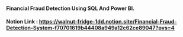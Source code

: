 #### Financial Fraud Detection Using SQL And Power BI.

#### Notion Link : https://walnut-fridge-1dd.notion.site/Financial-Fraud-Detection-System-f70701619b44408a949a12c62ce89047?pvs=4
